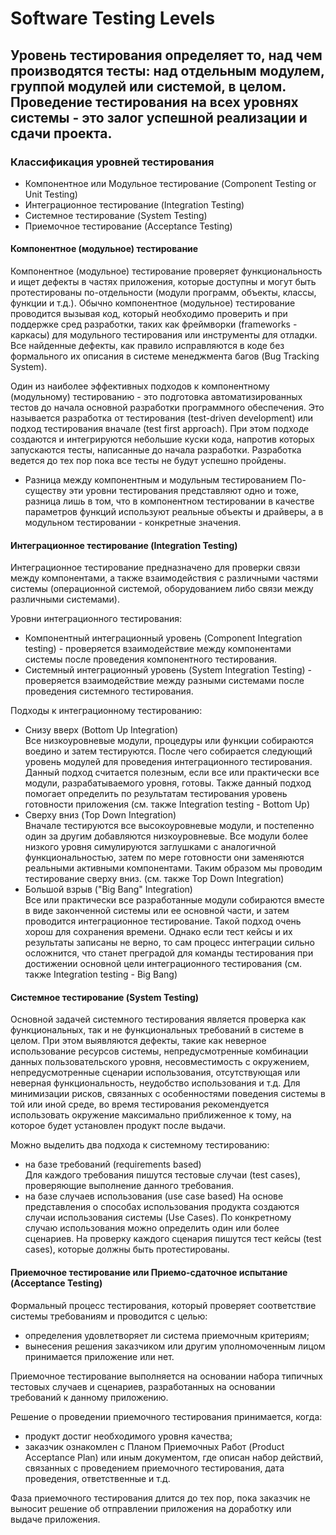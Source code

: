 # Software Testing Levels

## Уровень тестирования определяет то, над чем производятся тесты: над отдельным модулем, группой модулей или системой, в целом. Проведение тестирования на всех уровнях системы - это залог успешной реализации и сдачи проекта.

### Классификация уровней тестирования
- Компонентное или Модульное тестирование (Component Testing or Unit Testing)
- Интеграционное тестирование (Integration Testing)
- Системное тестирование (System Testing)
- Приемочное тестирование (Acceptance Testing)

#### Компонентное (модульное) тестирование
Компонентное (модульное) тестирование проверяет функциональность и ищет дефекты в частях приложения, которые доступны и могут быть протестированы по-отдельности (модули программ, объекты, классы, функции и т.д.). Обычно компонентное (модульное) тестирование проводится вызывая код, который необходимо проверить и при поддержке сред разработки, таких как фреймворки (frameworks - каркасы) для модульного тестирования или инструменты для отладки. Все найденные дефекты, как правило исправляются в коде без формального их описания в системе менеджмента багов (Bug Tracking System).

Один из наиболее эффективных подходов к компонентному (модульному) тестированию - это подготовка автоматизированных тестов до начала основной разработки программного обеспечения. Это называется разработка от тестирования (test-driven development) или подход тестирования вначале (test first approach). При этом подходе создаются и интегрируются небольшие куски кода, напротив которых запускаются тесты, написанные до начала разработки. Разработка ведется до тех пор пока все тесты не будут успешно пройдены.
  
- Разница между компонентным и модульным тестированием
По-существу эти уровни тестирования представляют одно и тоже, разница лишь в том, что в компонентном тестировании в качестве параметров функций используют реальные объекты и драйверы, а в модульном тестировании - конкретные значения.
  
  
#### Интеграционное тестирование (Integration Testing)
Интеграционное тестирование предназначено для проверки связи между компонентами, а также взаимодействия с различными частями системы (операционной системой, оборудованием либо связи между различными системами).
  
Уровни интеграционного тестирования:  
- Компонентный интеграционный уровень (Component Integration testing) - проверяется взаимодействие между компонентами системы после проведения компонентного тестирования.
- Системный интеграционный уровень (System Integration Testing) - проверяется взаимодействие между разными системами после проведения системного тестирования.
  
Подходы к интеграционному тестированию:  
- Снизу вверх (Bottom Up Integration)  
Все низкоуровневые модули, процедуры или функции собираются воедино и затем тестируются. После чего собирается следующий уровень модулей для проведения интеграционного тестирования. Данный подход считается полезным, если все или практически все модули, разрабатываемого уровня, готовы. Также данный подход помогает определить по результатам тестирования уровень готовности приложения (см. также Integration testing - Bottom Up)
- Сверху вниз (Top Down Integration)  
Вначале тестируются все высокоуровневые модули, и постепенно один за другим добавляются низкоуровневые. Все модули более низкого уровня симулируются заглушками с аналогичной функциональностью, затем по мере готовности они заменяются реальными активными компонентами. Таким образом мы проводим тестирование сверху вниз. (см. также Top Down Integration)
- Большой взрыв ("Big Bang" Integration)  
Все или практически все разработанные модули собираются вместе в виде законченной системы или ее основной части, и затем проводится интеграционное тестирование. Такой подход очень хорош для сохранения времени. Однако если тест кейсы и их результаты записаны не верно, то сам процесс интеграции сильно осложнится, что станет преградой для команды тестирования при достижении основной цели интеграционного тестирования (см. также Integration testing - Big Bang)
  
  
#### Системное тестирование (System Testing)
Основной задачей системного тестирования является проверка как функциональных, так и не функциональных требований в системе в целом. При этом выявляются дефекты, такие как неверное использование ресурсов системы, непредусмотренные комбинации данных пользовательского уровня, несовместимость с окружением, непредусмотренные сценарии использования, отсутствующая или неверная функциональность, неудобство использования и т.д. Для минимизации рисков, связанных с особенностями поведения системы в той или иной среде, во время тестирования рекомендуется использовать окружение максимально приближенное к тому, на которое будет установлен продукт после выдачи.
  
Можно выделить два подхода к системному тестированию:  
- на базе требований (requirements based)  
Для каждого требования пишутся тестовые случаи (test cases), проверяющие выполнение данного требования.
- на базе случаев использования (use case based)
На основе представления о способах использования продукта создаются случаи использования системы (Use Cases). По конкретному случаю использования можно определить один или более сценариев. На проверку каждого сценария пишутся тест кейсы (test cases), которые должны быть протестированы.
  
  
#### Приемочное тестирование или Приемо-сдаточное испытание (Acceptance Testing)
Формальный процесс тестирования, который проверяет соответствие системы требованиям и проводится с целью:
- определения удовлетворяет ли система приемочным критериям;
- вынесения решения заказчиком или другим уполномоченным лицом принимается приложение или нет.
  
Приемочное тестирование выполняется на основании набора типичных тестовых случаев и сценариев, разработанных на основании требований к данному приложению.
  
Решение о проведении приемочного тестирования принимается, когда:
- продукт достиг необходимого уровня качества;
- заказчик ознакомлен с Планом Приемочных Работ (Product Acceptance Plan) или иным документом, где описан набор действий, связанных с проведением приемочного тестирования, дата проведения, ответственные и т.д.
  
Фаза приемочного тестирования длится до тех пор, пока заказчик не выносит решение об отправлении приложения на доработку или выдаче приложения.
